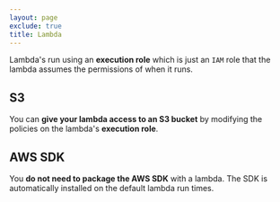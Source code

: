 ```yaml
---
layout: page
exclude: true
title: Lambda
---
```


Lambda's run using an **execution role** which is just an `IAM` role that the lambda assumes the permissions of when it runs.

## S3

You can **give your lambda access to an S3 bucket** by modifying the policies on the lambda's **execution role**.

## AWS SDK

You **do not need to package the AWS SDK** with a lambda. The SDK is automatically installed on the default lambda run times.

<!--stackedit_data:
eyJoaXN0b3J5IjpbMTg5NjgzMDM5MiwxMTM3NzEzNTUwLDEwOD
Y5MzEyODgsMTk5NTk0NjcyMl19
-->